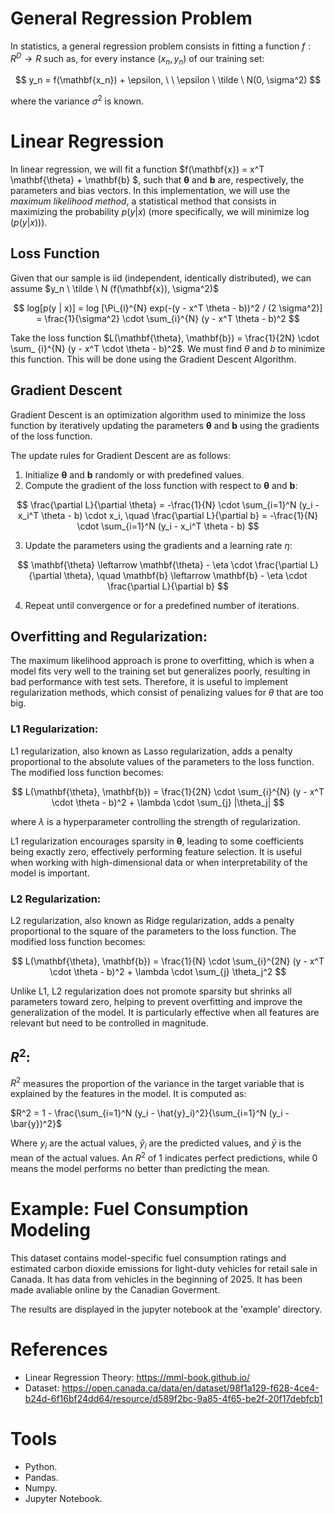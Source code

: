 # General Regression Problem
In statistics, a general regression problem consists in fitting a function $f: R^D \to R$ such as, for every instance $(x_n, y_n)$ of our training set:

$$
y_n = f(\mathbf{x_n}) + \epsilon, \ \ \epsilon \ \tilde \ N(0, \sigma^2)
$$

where the variance $\sigma^2$ is known.

# Linear Regression
In linear regression, we will fit a function $f(\mathbf{x}) = x^T \mathbf{\theta} + \mathbf{b} $, such that $\mathbf{\theta}$ and $\mathbf{b}$ are, respectively, the parameters and bias vectors. In this implementation, we will use the *maximum likelihood method*, a statistical method that consists in maximizing the probability $p(y | x)$ (more specifically, we will minimize $\log(p(y|x)))$.

## Loss Function
Given that our sample is iid (independent, identically distributed), we can assume $y_n \ \tilde \ N (f(\mathbf{x}), \sigma^2)$

$$
log[p(y | x)] = log [\Pi_{i}^{N} exp(-(y - x^T \theta - b))^2 / (2 \sigma^2)] = \frac{1}{\sigma^2} \cdot \sum_{i}^{N} (y - x^T \theta - b)^2
$$

Take the loss function $L(\mathbf{\theta}, \mathbf{b}) = \frac{1}{2N} \cdot \sum_ {i}^{N} (y - x^T \cdot \theta - b)^2$. We must find $\theta$ and $b$ to minimize this function. This will be done using the Gradient Descent Algorithm.

## Gradient Descent
Gradient Descent is an optimization algorithm used to minimize the loss function by iteratively updating the parameters $\mathbf{\theta}$ and $\mathbf{b}$ using the gradients of the loss function.

The update rules for Gradient Descent are as follows:

1. Initialize $\mathbf{\theta}$ and $\mathbf{b}$ randomly or with predefined values.
2. Compute the gradient of the loss function with respect to $\mathbf{\theta}$ and $\mathbf{b}$:

$$
\frac{\partial L}{\partial \theta} = -\frac{1}{N} \cdot \sum_{i=1}^N (y_i - x_i^T \theta - b) \cdot x_i, \quad \frac{\partial L}{\partial b} = -\frac{1}{N} \cdot \sum_{i=1}^N (y_i - x_i^T \theta - b)
$$

3. Update the parameters using the gradients and a learning rate $\eta$:

$$
\mathbf{\theta} \leftarrow \mathbf{\theta} - \eta \cdot \frac{\partial L}{\partial \theta}, \quad \mathbf{b} \leftarrow \mathbf{b} - \eta \cdot \frac{\partial L}{\partial b}
$$

4. Repeat until convergence or for a predefined number of iterations.

## Overfitting and Regularization:
The maximum likelihood approach is prone to overfitting, which is when a model fits very well to the training set but generalizes poorly, resulting in bad performance with test sets. Therefore, it is useful to implement regularization methods, which consist of penalizing values for $\theta$ that are too big.

### L1 Regularization:
L1 regularization, also known as Lasso regularization, adds a penalty proportional to the absolute values of the parameters to the loss function. The modified loss function becomes:

$$
L(\mathbf{\theta}, \mathbf{b}) = \frac{1}{2N} \cdot \sum_{i}^{N} (y - x^T \cdot \theta - b)^2 + \lambda \cdot \sum_{j} |\theta_j|
$$

where $\lambda$ is a hyperparameter controlling the strength of regularization.

L1 regularization encourages sparsity in $\mathbf{\theta}$, leading to some coefficients being exactly zero, effectively performing feature selection. It is useful when working with high-dimensional data or when interpretability of the model is important.

### L2 Regularization:
L2 regularization, also known as Ridge regularization, adds a penalty proportional to the square of the parameters to the loss function. The modified loss function becomes:


$$
L(\mathbf{\theta}, \mathbf{b}) = \frac{1}{N} \cdot \sum_{i}^{2N} (y - x^T \cdot \theta - b)^2 + \lambda \cdot \sum_{j} \theta_j^2
$$

Unlike L1, L2 regularization does not promote sparsity but shrinks all parameters toward zero, helping to prevent overfitting and improve the generalization of the model. It is particularly effective when all features are relevant but need to be controlled in magnitude.

## $R^2$:
$R^2$ measures the proportion of the variance in the target variable that is explained by the features in the model. It is computed as:


$R^2 = 1 - \frac{\sum_{i=1}^N (y_i - \hat{y}_i)^2}{\sum_{i=1}^N (y_i - \bar{y})^2}$

Where $y_i$ are the actual values, $\hat{y}_i$ are the predicted values, and $\bar{y}$ is the mean of the actual values. An $R^2$ of 1 indicates perfect predictions, while 0 means the model performs no better than predicting the mean.


# Example: Fuel Consumption Modeling
This dataset contains model-specific fuel consumption ratings and estimated carbon dioxide emissions for light-duty vehicles for retail sale in Canada. It has data from vehicles in the beginning of 2025. It has been made avaliable online by the Canadian Goverment.

The results are displayed in the jupyter notebook at the 'example' directory.


# References
- Linear Regression Theory: https://mml-book.github.io/
- Dataset: https://open.canada.ca/data/en/dataset/98f1a129-f628-4ce4-b24d-6f16bf24dd64/resource/d589f2bc-9a85-4f65-be2f-20f17debfcb1

# Tools
- Python.
- Pandas.
- Numpy.
- Jupyter Notebook. 




